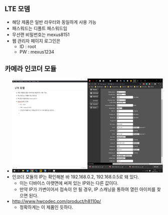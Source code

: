 ## LTE 모뎀

- 해당 제품은 일반 라우터와 동일하게 사용 가능
- 패스워드는 디폴트 패스워드임
- 무선랜 비밀번호는 mexus8151
- 웹 관리자 페이지 로그인은
  - ID : root
  - PW : mexus1234

## 카메라 인코더 모듈

- ![image-20200630164616303](image-20200630164616303.png)
- 인코더 모듈의 IP는 확인해본 바 192.168.0.2, 192.168.0.5로 돼 있다.
  - 이는 디바이스 아랫면에 써져 있는 IP와는 다른 값이다.
  - 만약 IP가 가변이어서 접속이 안 될 경우, IP 스캐닝을 통하여 열린 아이피를 찾으면 된다.
- http://www.hwcodec.com/product/h8110p/
  - 정확하게는 이 제품인 듯하다.